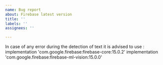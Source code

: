 ```yaml
---
name: Bug report
about: Firebase latest version
title: ''
labels: ''
assignees: ''

---
```


In case of any error during the detection of text it is advised to use :
implementation 'com.google.firebase:firebase-core:15.0.2'
implementation 'com.google.firebase:firebase-ml-vision:15.0.0'
